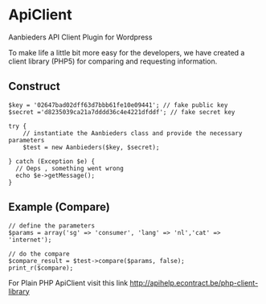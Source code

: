# ApiClient
Aanbieders API Client Plugin for Wordpress

To make life a little bit more easy for the developers, we have created a client library (PHP5) for comparing and requesting information.

## Construct

```
$key = '02647bad02dff63d7bbb61fe10e09441'; // fake public key
$secret ='d8235039ca21a7dddd36c4e4221dfddf'; // fake secret key

try {
    // instantiate the Aanbieders class and provide the necessary parameters
    $test = new Aanbieders($key, $secret);

} catch (Exception $e) {
  // Oeps , something went wrong
  echo $e->getMessage();
}
```

## Example (Compare)

```
// define the parameters
$params = array('sg' => 'consumer', 'lang' => 'nl','cat' => 'internet');

// do the compare
$compare_result = $test->compare($params, false);
print_r($compare);
```

For Plain PHP ApiClient visit this link http://apihelp.econtract.be/php-client-library
